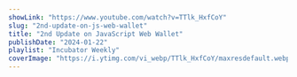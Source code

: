 ```yaml
---
showLink: "https://www.youtube.com/watch?v=TTlk_HxfCoY"
slug: "2nd-update-on-js-web-wallet"
title: "2nd Update on JavaScript Web Wallet"
publishDate: "2024-01-22"
playlist: "Incubator Weekly"
coverImage: "https://i.ytimg.com/vi_webp/TTlk_HxfCoY/maxresdefault.webp"
---
```

